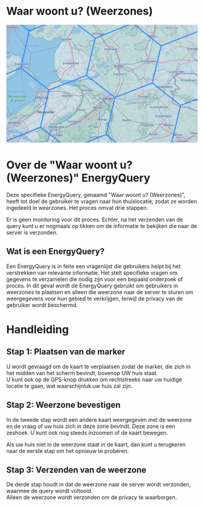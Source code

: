 # Waar woont u? (Weerzones)
![WeerInterpolatieLocatie Welcome Screen](../assets/weatherinterpolationlocation.png)

# Over de "Waar woont u? (Weerzones)" EnergyQuery
Deze specifieke EnergyQuery, genaamd "Waar woont u? (Weerzones)", heeft tot doel de gebruiker te vragen naar hun thuislocatie, zodat ze worden ingedeeld in weerzones. Het proces omvat drie stappen.

Er is geen monitoring voor dit proces. Echter, na het verzenden van de query kunt u er nogmaals op tikken om de informatie te bekijken die naar de server is verzonden.

## Wat is een EnergyQuery?
Een EnergyQuery is in feite een vragenlijst die gebruikers helpt bij het verstrekken van relevante informatie. Het stelt specifieke vragen om gegevens te verzamelen die nodig zijn voor een bepaald onderzoek of proces. In dit geval wordt de EnergyQuery gebruikt om gebruikers in weerzones te plaatsen en alleen die weerzone naar de server te sturen om weergegevens voor hun gebied te verkrijgen, terwijl de privacy van de gebruiker wordt beschermd.

# Handleiding
## Stap 1: Plaatsen van de marker
U wordt gevraagd om de kaart te verplaatsen zodat de marker, die zich in het midden van het scherm bevindt, bovenop UW huis staat. \
U kunt ook op de GPS-knop drukken om rechtstreeks naar uw huidige locatie te gaan, wat waarschijnluk uw huis zal zijn.

## Stap 2: Weerzone bevestigen
In de tweede stap wordt een andere kaart weergegeven met de weerzone en de vraag of uw huis zich in deze zone bevindt. Deze zone is een zeshoek. U kunt ook nog steeds inzoomen of de kaart bewegen.

Als uw huis niet in de weerzone staat in de kaart, dan kunt u terugkeren naar de eerste stap om het opnieuw te proberen.

## Stap 3: Verzenden van de weerzone
De derde stap houdt in dat de weerzone naar de server wordt verzonden, waarmee de query wordt voltooid. \
Alleen de weerzone wordt verzonden om de privacy te waarborgen.


